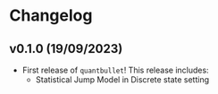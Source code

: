 # Changelog

<!--next-version-placeholder-->

## v0.1.0 (19/09/2023)

- First release of `quantbullet`! This release includes:
  - Statistical Jump Model in Discrete state setting